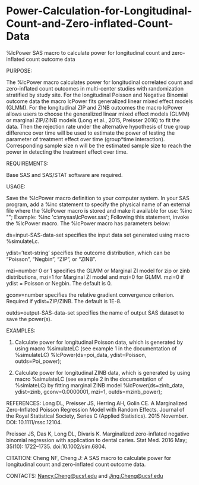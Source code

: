 # Power-Calculation-for-Longitudinal-Count-and-Zero-inflated-Count-Data

%lcPower SAS macro to calculate power for longitudinal count and zero-inflated count outcome data

PURPOSE:

The %lcPower macro calculates power for longitudinal correlated count and zero-inflated count outcomes in multi-center studies with randomization stratified by study site. For the longitudinal Poisson and Negative Binomial outcome data the macro lcPower fits generalized linear mixed effect models (GLMM). For the longitudinal ZIP and ZINB outcomes the macro lcPower allows users to choose the generalized linear mixed effect models (GLMM) or marginal ZIP/ZINB models (Long et al., 2015, Preisser 2016) to fit the data. Then the rejection rate under the alternative hypothesis of true group difference over time will be used to estimate the power of testing the parameter of treatment effect over time (group*time interaction). Corresponding sample size n will be the estimated sample size to reach the power in detecting the treatment effect over time.

REQUIREMENTS:

Base SAS and SAS/STAT software are required.

USAGE:

Save the %lcPower macro definition to your computer system. In your SAS program, add a %inc statement to specify the physical name of an external file where the %lcPower macro is stored and make it available for use: 
	%inc "<location of lcPower macro>";
Example:  %inc 'c:\mysas\lcPower.sas';
Following this statement, invoke the %lcPower macro.
The %lcPower macro has parameters below: 

ds=input-SAS-data-set
specifies the input data set generated using macro %simulateLc. 

ydist=’text-string’
specifies the outcome distribution, which can be “Poisson”, “Negbin”, “ZIP”, or “ZINB”.

mzi=number 0 or 1
specifies the GLMM or Marginal ZI model for zip or zinb distributions, mzi=1 for Marginal ZI model and mzi=0 for GLMM. mzi=0 if ydist = Poisson or Negbin. The default is 0.

gconv=number
specifies the relative gradient convergence criterion. Required if ydist=ZIP/ZINB. The default is 1E-8.

outds=output-SAS-data-set 
specifies the name of output SAS dataset to save the power(s).

EXAMPLES:
1.	Calculate power for longitudinal Poisson data, which is generated by using macro %simulateLC (see example 1 in the documentation of %simulateLC)
%lcPower(ds=poi_data, ydist=Poisson, outds=Poi_power);

2.	Calculate power for longitudinal ZINB data, which is generated by using macro %simulateLC (see example 2 in the documentation of %simlateLC) by fitting marginal ZINB model
%lcPower(ds=zinb_data, ydist=zinb, gconv=0.0000001, mzi=1, outds=mzinb_power);



REFERENCES:
Long DL, Preisser JS, Herring AH, Golin CE. A Marginalized Zero-Inflated Poisson Regression Model with Random Effects. Journal of the Royal Statistical Society, Series C (Applied Statistics). 2015 November. DOI: 10.1111/rssc.12104.

Preisser JS, Das K, Long DL, Divaris K. Marginalized zero-inflated negative binomial regression with application to dental caries. Stat Med. 2016 May; 35(10): 1722–1735. doi:10.1002/sim.6804.


CITATION:
Cheng NF, Cheng J: A SAS macro to calculate power for longitudinal count and zero-inflated count outcome data.

CONTACTS:
Nancy.Cheng@ucsf.edu and Jing.Cheng@ucsf.edu
